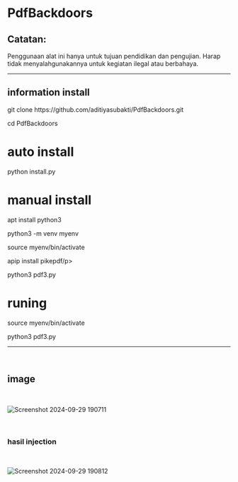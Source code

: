 # PdfBackdoors
<h2>Catatan:</h2>
<p>Penggunaan alat ini hanya untuk tujuan pendidikan dan pengujian. Harap tidak menyalahgunakannya untuk kegiatan ilegal atau berbahaya.
</p>
<hr>
<h2>information install</h2>
<p>git clone https://github.com/aditiyasubakti/PdfBackdoors.git</p>
<p>cd PdfBackdoors</p>
<h1>auto install</h1>
<p>python install.py</p>
  <h1>manual install</h1>
  <p>apt install python3</p>
  <p>python3 -m venv myenv</p>
  <p>source myenv/bin/activate</p>
  <p>apip install pikepdf/p>
  <p>python3 pdf3.py</p>
<h1>runing</h1>
  <p>source myenv/bin/activate</p>
  <p>python3 pdf3.py</p>



<hr>
<br>
<h2>image</h2>
<br>

![Screenshot 2024-09-29 190711](https://github.com/user-attachments/assets/c77dd3c8-50d8-4295-be4d-370483deb71c)

<br>
<h3>hasil injection</h3>
<br>

![Screenshot 2024-09-29 190812](https://github.com/user-attachments/assets/e9efee9d-367d-4f73-8829-e5d7063f348a)
